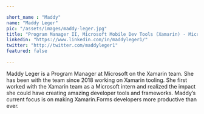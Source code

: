 ```yaml
---

short_name : "Maddy"
name: "Maddy Leger"
pic: "/assets/images/maddy-leger.jpg"
title: "Program Manager II, Microsoft Mobile Dev Tools (Xamarin) - Microsoft"
linkedin: "https://www.linkedin.com/in/maddyleger1/"
twitter: "http://twitter.com/maddyleger1"
featured: false

---
```


Maddy Leger is a Program Manager at Microsoft on the Xamarin team. She has been with the team since 2018 working on Xamarin tooling. She first worked with the Xamarin team as a Microsoft intern and realized the impact she could have creating amazing developer tools and frameworks. Maddy’s current focus is on making Xamarin.Forms developers more productive than ever.
